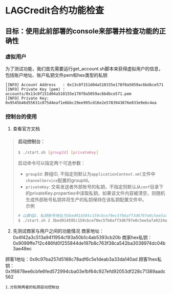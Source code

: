 # LAGCredit合约功能检查

## 目标：使用此前部署的console来部署并检查功能的正确性

### 虚拟用户
为了测试功能，我们首先需要运行get_account.sh脚本来获得虚拟用户的信息，包括账户地址、账户私钥文件pem和hex类型的私钥
```
[INFO] Account Address   : 0x13c0f151d04a510155e178f0a5059ac6bdbce571
[INFO] Private Key (pem) : accounts/0x13c0f151d04a510155e178f0a5059ac6bdbce571.pem
[INFO] Private Key: 0x9545b46d55631c075d4eaf1e6bbc29ee995cd16e2e5783943876e033e9ebc4ea
```
### 控制台的使用
1. 查看官方文档

>#### 启动控制台：
>```bash
>$ ./start.sh [groupId] [privateKey]   
>```
>启动命令可以指定两个可选参数：           
>- `groupId`: 群组ID, 不指定则默认为`applicationContext.xml`文件中`channelService`配置的groupId。           
>- `privateKey`: 交易发送者外部账号的私钥，不指定则默认从`conf`目录下的privateKey.properties中读取私钥，如果该文件内容被清空，则随机生成外部账号私钥并将生产的私钥保持在该私钥配置文件中。 <br />
>示例
>```bash
># 以群组2，私钥账号地址为3bed914595c159cbce70ec5fb6aff3d6797e0c5ee5a7a9224a21cae8932d84a4登录控制台
>$ ./start.sh 2 3bed914595c159cbce70ec5fb6aff3d6797e0c5ee5a7a9224a21cae8932d84a4  
>```

2. 先测试商家与用户之间的功能情况
商家地址：0x4f42a3c513a9411954c193a50b1c4ab5393cb20b
商家hex私钥：0x9099ffe712c486fd0f255844de197b8c763f38ca542ba3038974dc04b3ae48ec

顾客1地址：0x9c97ba257d5188c78adf6c5e1deab3a33da140ad
顾客1hex私钥：0x1f8878ee6cbfe6fed572994cba03e1bf64c927efd92053df228c71389aadc562

    1.分别用两者的私钥启动控制台
